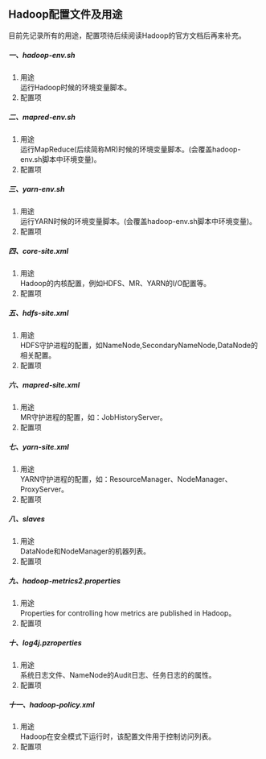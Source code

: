 ## Hadoop配置文件及用途

目前先记录所有的用途，配置项待后续阅读Hadoop的官方文档后再来补充。

##### 一、hadoop-env.sh

1. 用途  
   运行Hadoop时候的环境变量脚本。
2. 配置项

##### 二、mapred-env.sh

1. 用途  
   运行MapReduce(后续简称MR)时候的环境变量脚本。(会覆盖hadoop-env.sh脚本中环境变量)。
2. 配置项

##### 三、yarn-env.sh

1. 用途  
   运行YARN时候的环境变量脚本。(会覆盖hadoop-env.sh脚本中环境变量)。
2. 配置项

##### 四、core-site.xml

1. 用途  
   Hadoop的内核配置，例如HDFS、MR、YARN的I/O配置等。
2. 配置项

##### 五、hdfs-site.xml

1. 用途  
   HDFS守护进程的配置，如NameNode,SecondaryNameNode,DataNode的相关配置。
2. 配置项

##### 六、mapred-site.xml

1. 用途  
   MR守护进程的配置，如：JobHistoryServer。
2. 配置项

##### 七、yarn-site.xml

1. 用途  
   YARN守护进程的配置，如：ResourceManager、NodeManager、ProxyServer。
2. 配置项

##### 八、slaves

1. 用途  
   DataNode和NodeManager的机器列表。
2. 配置项

##### 九、hadoop-metrics2.properties

1. 用途  
   Properties for controlling how metrics are published in Hadoop。
2. 配置项

##### 十、log4j.pzroperties

1. 用途  
   系统日志文件、NameNode的Audit日志、任务日志的的属性。
2. 配置项

##### 十一、hadoop-policy.xml

1. 用途  
   Hadoop在安全模式下运行时，该配置文件用于控制访问列表。
2. 配置项